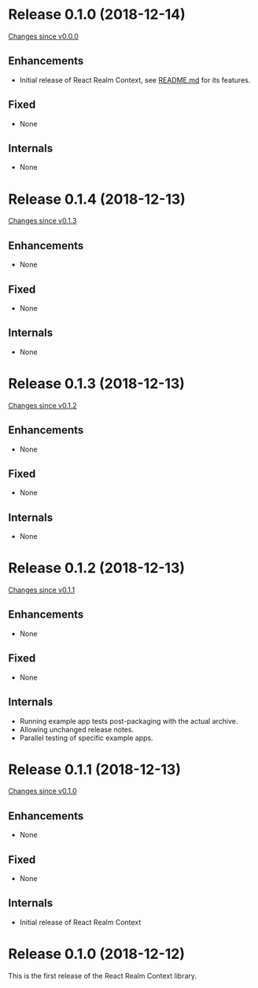 # Release 0.1.0 (2018-12-14)

[Changes since v0.0.0](https://github.com/realm/react-realm-context/compare/v0.0.0...v0.1.0)

## Enhancements
- Initial release of React Realm Context, see [README.md](https://github.com/realm/react-realm-context/blob/master/README.md) for its features.

## Fixed
- None

## Internals
- None


# Release 0.1.4 (2018-12-13)

[Changes since v0.1.3](https://github.com/realm/react-realm-context/compare/v0.1.3...v0.1.4)

## Enhancements
- None

## Fixed
- None

## Internals
- None


# Release 0.1.3 (2018-12-13)

[Changes since v0.1.2](https://github.com/realm/react-realm-context/compare/v0.1.2...v0.1.3)

## Enhancements
- None

## Fixed
- None

## Internals
- None


# Release 0.1.2 (2018-12-13)

[Changes since v0.1.1](https://github.com/realm/react-realm-context/compare/v0.1.1...v0.1.2)

## Enhancements
- None

## Fixed
- None

## Internals
- Running example app tests post-packaging with the actual archive.
- Allowing unchanged release notes.
- Parallel testing of specific example apps.


# Release 0.1.1 (2018-12-13)

[Changes since v0.1.0](https://github.com/realm/react-realm-context/compare/v0.1.0...v0.1.1)

## Enhancements
- None

## Fixed
- None

## Internals
- Initial release of React Realm Context


# Release 0.1.0 (2018-12-12)

This is the first release of the React Realm Context library.
